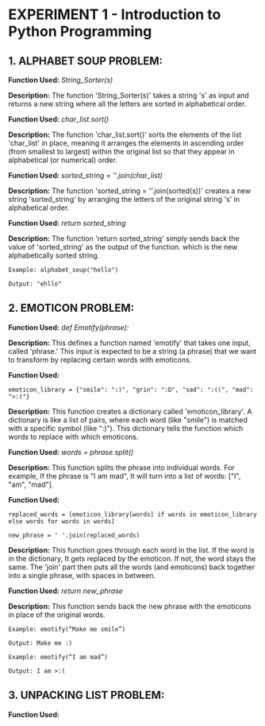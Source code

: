 # **EXPERIMENT 1 - Introduction to Python Programming**

## 1. ALPHABET SOUP PROBLEM: 
**Function Used:** *String_Sorter(s)*

**Description:** The function 'String_Sorter(s)' takes a string 's' as input and returns a new string where all the letters are sorted in alphabetical order.

**Function Used:** *char_list.sort()*

**Description:** The function 'char_list.sort()' sorts the elements of the list 'char_list' in place, meaning it arranges the elements in ascending order (from smallest to largest) within the original list so that they appear in alphabetical (or numerical) order.

**Function Used:** *sorted_string = ''.join(char_list)*

**Description:** The function 'sorted_string = ''.join(sorted(s))' creates a new string 'sorted_string' by arranging the letters of the original string 's' in alphabetical order.

**Function Used:** *return sorted_string*

**Description:** The function 'return sorted_string' simply sends back the value of 'sorted_string' as the output of the function. which is the new alphabetically sorted string.

    Example: alphabet_soup("hello")

    Output: "ehllo"

## 2. EMOTICON PROBLEM:
**Function Used:** *def Emotify(phrase):*

**Description:** This defines a function named 'emotify' that takes one input, called 'phrase.' This input is expected to be a string (a phrase) that we want to transform by replacing certain words with emoticons.

**Function Used:**            

    emoticon_library = {"smile": ":)", "grin": ":D", "sad": ":((", "mad": ">:("}   

**Description:** This function creates a dictionary called 'emoticon_library'. A dictionary is like a list of pairs, where each word (like "smile") is matched with a specific symbol (like ":)"). This dictionary tells the function which words to replace with which emoticons.

**Function Used:** *words = phrase.split()*

**Description:** This function splits the phrase into individual words. For example, If the phrase is "I am mad", It will turn into a list of words: ["I", "am", "mad"]. 

**Function Used:** 

    replaced_words = [emoticon_library[words] if words in emoticon_library else words for words in words]

    new_phrase = ' '.join(replaced_words)

**Description:** This function goes through each word in the list. If the word is in the dictionary, It gets replaced by the emoticon. If not, the word stays the same. The 'join' part then puts all the words (and emoticons) back together into a single phrase, with spaces in between.

**Function Used:** *return new_phrase*

**Description:** This function sends back the new phrase with the emoticons in place of the original words.

    Example: emotify(“Make me smile”) 

    Output: Make me :)

    Example: emotify(“I am mad”)

    Output: I am >:(

## 3. UNPACKING LIST PROBLEM:

**Function Used:** 
